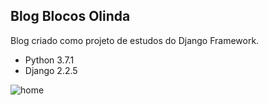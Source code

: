 ## Blog Blocos Olinda

Blog criado como projeto de estudos do Django Framework.

- Python 3.7.1
- Django 2.2.5

![home](https://user-images.githubusercontent.com/37811034/65887026-bb9ec700-e373-11e9-8cc2-22e00080e41d.jpg)



